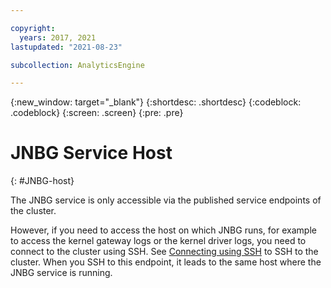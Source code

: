 ```yaml
---

copyright:
  years: 2017, 2021
lastupdated: "2021-08-23"

subcollection: AnalyticsEngine

---
```



{:new_window: target="_blank"}
{:shortdesc: .shortdesc}
{:codeblock: .codeblock}
{:screen: .screen}
{:pre: .pre}

# JNBG Service Host
{: #JNBG-host}

The JNBG service is only accessible via the published service endpoints of the cluster.

However, if you need to access the host on which JNBG runs, for example to access the kernel gateway logs or the kernel driver logs, you need to connect to the cluster using SSH. See [Connecting using SSH](/docs/AnalyticsEngine?topic=AnalyticsEngine-connect-SSH) to SSH to the cluster. When you SSH to this endpoint, it leads to the same host where the JNBG service is running.
